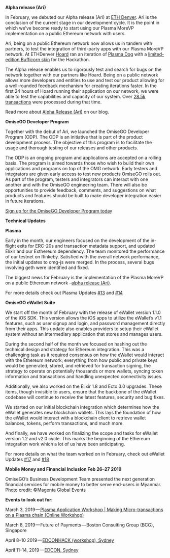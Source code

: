 **Alpha release (Ari)**

In February, we debuted our Alpha release (Ari) at [ETH Denver](https://www.ethdenver.com/). Ari is the conclusion of the current stage in our development cycle. It is the point in which we’ve become ready to start using our Plasma MoreVP implementation on a public Ethereum network with users.

Ari, being on a public Ethereum network now allows us in tandem with partners, to test the integration of third-party apps with our Plasma MoreVP network. At ETHDenver [Hoard](https://www.hoard.exchange/) ran an iteration of [Plasma Dog](https://ethdenverplasmadog.hoard.exchange/) with a [limited-edition Bufficorn skin](https://ethdenverplasmadog.hoard.exchange/) for the Hackathon.

The Alpha release enables us to rigorously test and search for bugs on the network together with our partners like Hoard. Being on a public network allows more developers and entities to use and test our product allowing for a well-rounded feedback mechanism for creating iterations faster. In the first 24 hours of Hoard running their application on our network, we were able to test the capabilities and capacity of our system. Over [28.5k transactions](https://twitter.com/hoardexchange/status/1097181657218629634?s=19) were processed during that time.

Read more about [Alpha Release (Ari)](https://blog.omisego.network/omisegos-alpha-release-ari-8419afade8a8) on our blog.

**OmiseGO Developer Program**

Together with the debut of Ari, we launched the OmiseGO Developer Program (ODP). The ODP is an initiative that is part of the product development process. The objective of this program is to facilitate the usage and thorough testing of our releases and other products.

The ODP is an ongoing program and applications are accepted on a rolling basis. The program is aimed towards those who wish to build their own applications and programs on top of the OMG network. Early testers and integrators are given early access to test new products OmiseGO rolls out. As part of the program, testers and integrators can interact with one another and with the OmiseGO engineering team. There will also be opportunities to provide feedback, comments, and suggestions on what products and features should be built to make developer integration easier in future iterations.

[Sign up for the OmiseGO Developer Program today](https://omisego-odp.typeform.com/to/T8dDjF)

**Technical Updates**

**Plasma**

Early in the month, our engineers focused on the development of the in-flight exits for ERC-20s and transaction metadata support, and updated Elixir and our Exthereum dependency. The team monitored the performance of our testnet on Rinkeby. Satisfied with the overall network performance, the initial updates to omg-js were merged. In the process, several bugs involving geth were identified and fixed.

The biggest news for February is the implementation of the Plasma MoreVP on a public Ethereum network –[alpha release (Ari)](https://blog.omisego.network/omisegos-alpha-release-ari-8419afade8a8).

For more details check out Plasma Updates [#13](https://www.reddit.com/r/omise_go/comments/appb1w/plasma_update_13_february_11_2019/) and [#14](https://www.reddit.com/r/omise_go/comments/aux38j/plasma_update_14_february_25_2019/)

**OmiseGO eWallet Suite**

We start off the month of February with the release of eWallet version 1.1.0 of the iOS SDK. This version allows the iOS apps to utilize the eWallet’s v1.1 features, such as user signup and login, and password management directly from their apps. This update also enables providers to setup their eWallet system without an intermediary application that stores and manages users.

During the second half of the month we focused on hashing out the technical design and strategy for Ethereum integration. This was a challenging task as it required consensus on how the eWallet would interact with the Ethereum network; everything from how public and private keys would be generated, stored, and retrieved for transaction signing, the strategy to operate on potentially thousands or more wallets, syncing token information and transactions and handling unexpected connectivity issues.

Additionally, we also worked on the Elixir 1.8 and Ecto 3.0 upgrades. These items, though invisible to users, ensure that the backbone of the eWallet codebase will continue to receive the latest features, security and bug fixes.

We started on our initial blockchain integration which determines how the eWallet generates new blockchain wallets. This lays the foundation of how the eWallet would interact with a blockchain client to retrieve wallet balances, tokens, perform transactions, and much more.

And finally, we have worked on finalizing the scope and tasks for eWallet version 1.2 and v2.0 cycle. This marks the beginning of the Ethereum integration work which a lot of us have been anticipating.

For more details on what the team worked on in February, check out eWallet Updates [#17](https://www.reddit.com/r/omise_go/comments/an5uzh/ewallet_update_february_04_2019_the_is_that_your/) and [#18](https://www.reddit.com/r/omise_go/comments/as8yn1/ewallet_update_february_18_2019_the_were_vikings/)

**Mobile Money and Financial Inclusion Feb 26–27 2019**

OmiseGO’s Business Development Team presented the next generation financial services for mobile money to better serve end-users in Myanmar. Photo credit: ©Magenta Global Events

**Events to look out for:**

March 3, 2019 —[ Plasma Application Workshop | Making Micro-transactions on a Plasma chain (Online Workshop)](https://www.edcon.io/hackathon)

March 8, 2019 — Future of Payments — Boston Consulting Group (BCG), Singapore

April 8–10 2019 — [EDCONHACK (workshop), Sydney](https://www.edcon.io/hackathon)

April 11–14, 2019 — [EDCON, Sydney](https://www.edcon.io/)
